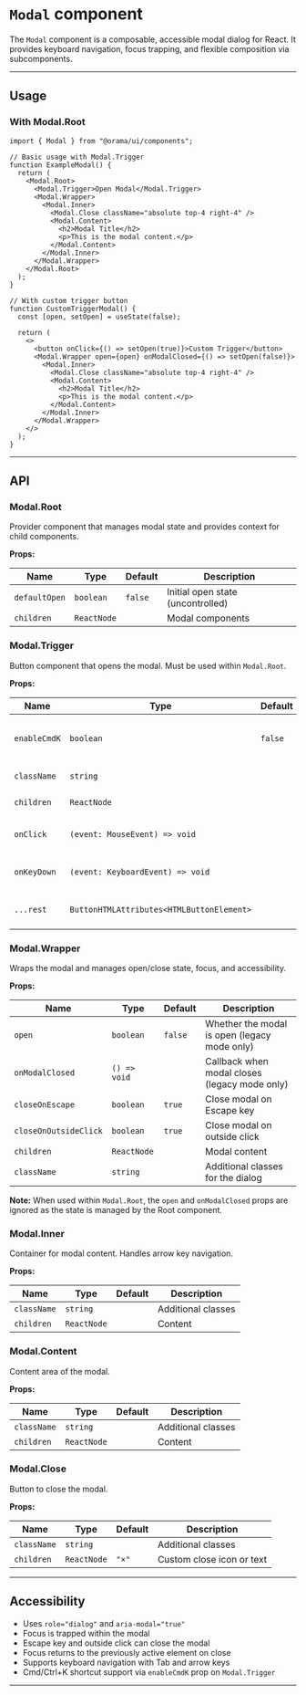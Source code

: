 # `Modal` component

The `Modal` component is a composable, accessible modal dialog for React. It provides keyboard navigation, focus trapping, and flexible composition via subcomponents.

---

## Usage

### With Modal.Root

```tsx
import { Modal } from "@orama/ui/components";

// Basic usage with Modal.Trigger
function ExampleModal() {
  return (
    <Modal.Root>
      <Modal.Trigger>Open Modal</Modal.Trigger>
      <Modal.Wrapper>
        <Modal.Inner>
          <Modal.Close className="absolute top-4 right-4" />
          <Modal.Content>
            <h2>Modal Title</h2>
            <p>This is the modal content.</p>
          </Modal.Content>
        </Modal.Inner>
      </Modal.Wrapper>
    </Modal.Root>
  );
}

// With custom trigger button
function CustomTriggerModal() {
  const [open, setOpen] = useState(false);

  return (
    <>
      <button onClick={() => setOpen(true)}>Custom Trigger</button>
      <Modal.Wrapper open={open} onModalClosed={() => setOpen(false)}>
        <Modal.Inner>
          <Modal.Close className="absolute top-4 right-4" />
          <Modal.Content>
            <h2>Modal Title</h2>
            <p>This is the modal content.</p>
          </Modal.Content>
        </Modal.Inner>
      </Modal.Wrapper>
    </>
  );
}
```

---

## API

### Modal.Root

Provider component that manages modal state and provides context for child components.

**Props:**

| Name          | Type        | Default | Description                       |
| ------------- | ----------- | ------- | --------------------------------- |
| `defaultOpen` | `boolean`   | `false` | Initial open state (uncontrolled) |
| `children`    | `ReactNode` |         | Modal components                  |

### Modal.Trigger

Button component that opens the modal. Must be used within `Modal.Root`.

**Props:**

| Name         | Type                                      | Default | Description                     |
| ------------ | ----------------------------------------- | ------- | ------------------------------- |
| `enableCmdK` | `boolean`                                 | `false` | Enable Cmd/Ctrl+K to open modal |
| `className`  | `string`                                  |         | Additional classes              |
| `children`   | `ReactNode`                               |         | Button content                  |
| `onClick`    | `(event: MouseEvent) => void`             |         | Additional click handler        |
| `onKeyDown`  | `(event: KeyboardEvent) => void`          |         | Additional keydown handler      |
| `...rest`    | `ButtonHTMLAttributes<HTMLButtonElement>` |         | All other button props          |

### Modal.Wrapper

Wraps the modal and manages open/close state, focus, and accessibility.

**Props:**

| Name                  | Type         | Default | Description                                   |
| --------------------- | ------------ | ------- | --------------------------------------------- |
| `open`                | `boolean`    | `false` | Whether the modal is open (legacy mode only)  |
| `onModalClosed`       | `() => void` |         | Callback when modal closes (legacy mode only) |
| `closeOnEscape`       | `boolean`    | `true`  | Close modal on Escape key                     |
| `closeOnOutsideClick` | `boolean`    | `true`  | Close modal on outside click                  |
| `children`            | `ReactNode`  |         | Modal content                                 |
| `className`           | `string`     |         | Additional classes for the dialog             |

**Note:** When used within `Modal.Root`, the `open` and `onModalClosed` props are ignored as the state is managed by the Root component.

### Modal.Inner

Container for modal content. Handles arrow key navigation.

**Props:**

| Name        | Type        | Default | Description        |
| ----------- | ----------- | ------- | ------------------ |
| `className` | `string`    |         | Additional classes |
| `children`  | `ReactNode` |         | Content            |

### Modal.Content

Content area of the modal.

**Props:**

| Name        | Type        | Default | Description        |
| ----------- | ----------- | ------- | ------------------ |
| `className` | `string`    |         | Additional classes |
| `children`  | `ReactNode` |         | Content            |

### Modal.Close

Button to close the modal.

**Props:**

| Name        | Type        | Default | Description               |
| ----------- | ----------- | ------- | ------------------------- |
| `className` | `string`    |         | Additional classes        |
| `children`  | `ReactNode` | `"×"`   | Custom close icon or text |

---

## Accessibility

- Uses `role="dialog"` and `aria-modal="true"`
- Focus is trapped within the modal
- Escape key and outside click can close the modal
- Focus returns to the previously active element on close
- Supports keyboard navigation with Tab and arrow keys
- Cmd/Ctrl+K shortcut support via `enableCmdK` prop on `Modal.Trigger`

---
